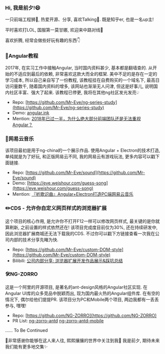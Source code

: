 ### Hi, 我是前夕!😄

一只前端工程狮🦁, 热爱开源、分享, 喜欢Talking💬. 既是知乎er, 也是一名up主!

平时喜欢打LOL, 国服第一莫甘娜, 欢迎来中路对线💪

喜欢折腾, 经常会做些好玩有趣的东西👇

### 💯Angular教程

2017年, 在实习工作中接触Angular, 当时国内资料甚少, 基本都是翻墙查的. 从开始的不适应到最后的依赖, 非常喜欢这款大而全的框架. 美中不足的是存在一定的学习成本, 所以自己亲自写了一份教程, 该教程挂在自费购买的一个域名下, 最高日访问量数千, 随着国内资料的增多, 该网站也渐渐无人问津, 但这是好事儿, 说明国内社区丰富、强大了起来. 该教程已停更, 我将在其他ng社区发光发亮💡

 - Repo: [https://github.com/Mr-Eve/ng-series-study](https://github.com/Mr-Eve/ng-series-study)
 - Demo: [angular.ink](angular.ink)
 - Mention: [2018年已过一半，为什么绝大部分前端团队还是无法重视Angular？](https://www.zhihu.com/question/290103721/answer/474246296) 

### 🔔网易云音乐

该项目最初是用于ng-china的一个展示作品. 使用Angular + Electron的技术打造, 单纯就是为了好玩, 和正版网易云不同, 我的网易云有游戏玩法, 更多内容可以戳下面链接. 

 - Repo: [https://github.com/Mr-Eve/sound](https://github.com/Mr-Eve/sound)
 - Demo: [https://eve.weishour.com/guess-song](https://eve.weishour.com/guess-song)
 - Mention: [『听歌识曲』Angular+Electron打造PC端网易云音乐](https://zhuanlan.zhihu.com/p/95634426)

### ✏️CDS - 允许你自定义网页样式的浏览器扩展

这个项目的核心作用, 是允许你不打开F12一样可以修改网页样式, 最关键的是你就算刷新, 之前设置的样式依然还在! 该项目完成度目前仅为30%, 还在持续研发中, 因此浏览器扩展商城还无法下载我的CDS. 不过你可以戳下方链接查看一次我在公司内部的技术分享先睹为快.

 - Repo: [https://github.com/Mr-Eve/custom-DOM-style](https://github.com/Mr-Eve/custom-DOM-style)
 - Bilibili: [公司内部分享: 浏览器扩展开发作品展示&踩坑总结](https://www.bilibili.com/video/BV1Uk4y127LW/)

### 🛠️NG-ZORRO

这是一个阿里的开源项目, 是著名的ant-design风格的Angular社区实现. 在Angular UI库的众多竞品中脱颖而出, 现为国内最火热的Angular组件库. 在有空的情况下, 偶尔给他们提提PR. 该项目分为PC和Mobile两个项目, 两边我都有一丢丢参与, 嘿嘿!

 - Repo: [https://github.com/NG-ZORRO](https://github.com/NG-ZORRO)
 - PR List: [ng-zorro-antd](https://github.com/NG-ZORRO/ng-zorro-antd/pulls?q=is%3Apr+author%3AMr-Eve+is%3Aclosed) [ng-zorro-antd-mobile](https://github.com/NG-ZORRO/ng-zorro-antd-mobile/pulls?q=is%3Apr+author%3AMr-Eve+is%3Aclosed)


...... To Be Continued

🎉非常感谢你能够在这人来人往, 熙熙攘攘的世界中关注到我🤭 我是前夕, 期待未来我们能有更多地交集✨
